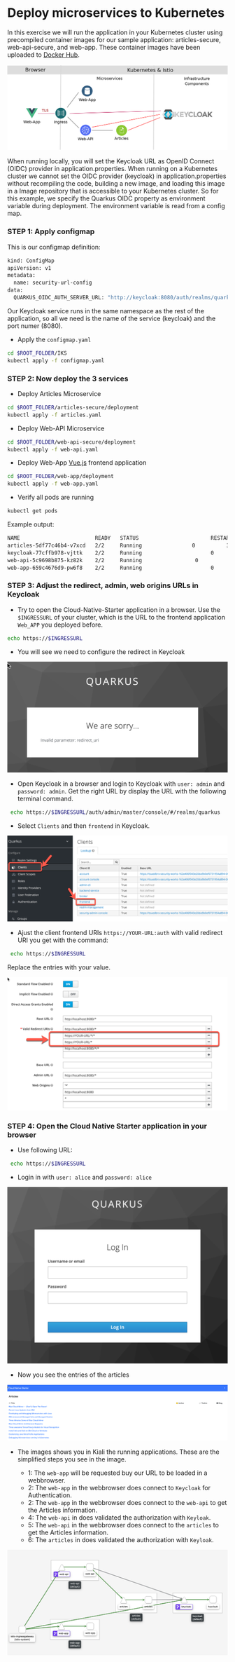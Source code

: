# Deploy microservices to Kubernetes

In this exercise we will run the application in your Kubernetes cluster using precompiled container images for our sample application: articles-secure, web-api-secure, and web-app. These container images have been uploaded to [Docker Hub](https://hub.docker.com/u/haraldu).

![](../images/k8s-architecture.png)

When running locally, you will set the Keycloak URL as OpenID Connect (OIDC) provider in application.properties. When running on a Kubernetes cluster we cannot set the OIDC provider (keycloak) in application.properties without recompiling the code, building a new image, and loading this image in a Image repository that is accessible to your Kubernetes cluster. So for this example, we specify the Quarkus OIDC property as environment variable during deployment. The environment variable is read from a config map.

### STEP 1: Apply configmap

This is our configmap definition:

```sh
kind: ConfigMap
apiVersion: v1
metadata:
  name: security-url-config
data:
  QUARKUS_OIDC_AUTH_SERVER_URL: "http://keycloak:8080/auth/realms/quarkus"
```

Our Keycloak service runs in the same namespace as the rest of the application, so all we need is the name of the service (keycloak) and the port numer (8080).

* Apply the `configmap.yaml`

```sh
cd $ROOT_FOLDER/IKS
kubectl apply -f configmap.yaml
```

### STEP 2: Now deploy the 3 services

* Deploy Articles Microservice

```sh
cd $ROOT_FOLDER/articles-secure/deployment
kubectl apply -f articles.yaml
```

* Deploy Web-API Microservice

```sh
cd $ROOT_FOLDER/web-api-secure/deployment
kubectl apply -f web-api.yaml
```

* Deploy Web-App [Vue.js](https://vuejs.org/) frontend application

```sh
cd $ROOT_FOLDER/web-app/deployment
kubectl apply -f web-app.yaml
```

* Verify all pods are running

```sh
kubectl get pods
```

Example output:

```sh
NAME                        READY   STATUS                       RESTARTS   AGE
articles-5df77c46b4-v7xcd   2/2     Running                0          3h35m
keycloak-77cffb978-vjttk    2/2     Running                      0          44h
web-api-5c9698b875-kz82k    2/2     Running                 0          3h35m
web-app-659c4676d9-pw6f8    2/2     Running                      0          3h34m
```

### STEP 3: Adjust the redirect, admin, web origins URLs in Keycloak

* Try to open the Cloud-Native-Starter application in a browser. Use the `$INGRESSURL` of your cluster, which is the URL to the frontend application `Web_APP` you deployed before.

```sh
echo https://$INGRESSURL
```

* You will see we need to configure the redirect in Keycloak

![](../images/cns-wrong-redirect-uri.png)

* Open Keycloak in a browser and login to Keycloak with `user: admin` and `password: admin`. Get the right URL by display the URL with the following terminal command.

```sh
 echo https://$INGRESSURL/auth/admin/master/console/#/realms/quarkus
```

* Select `Clients` and then `frontend` in Keycloak.

![](../images/cns-ajust-client-redirect.png)

* Ajust the client frontend URIs `https://YOUR-URL:auth` with valid redirect URI you get with the command:

```sh
 echo https://$INGRESSURL
```

Replace the entries with your value.

![](../images/cns-ajust-client-redirect-02.png)

### STEP 4: Open the Cloud Native Starter application in your browser

* Use following URL:

```sh
 echo https://$INGRESSURL
```

* Login in with `user: alice` and `password: alice`

![](../images/cns-logon-keycloak.png)

* Now you see the entries of the articles

![](../images/cns-web-app-ui.png)

* The images shows you in Kiali the running applications. These are the simplified steps you see in the image.

    * 1: The `web-app` will be requested buy our URL to be loaded in a webbrowser.
    * 2: The `web-app` in the webbrowser does connect to `Keycloak` for Authentication.
    * 2: The `web-app` in the webbrowser does connect to the `web-api` to get the Articles information.
    * 4: The `web-api` in does validated the authorization with `Keyloak`.
    * 5: The `web-api` in the webbrowser does connect to the `articles` to get the Articles information.
    * 6: The `articles` in does validated the authorization with `Keyloak`.

![](../images/kiali-ingress-application-setup.png)